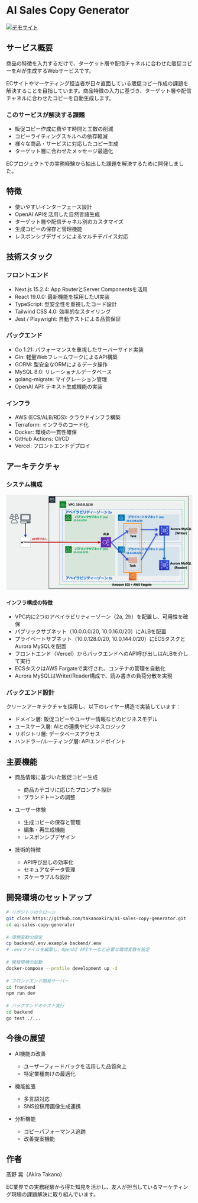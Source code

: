 # AI Sales Copy Generator

[![デモサイト](https://img.shields.io/badge/DEMO-ai--sales--copy--generator.click-blue)](https://ai-sales-copy-generator.click/)

## サービス概要

商品の特徴を入力するだけで、ターゲット層や配信チャネルに合わせた販促コピーをAIが生成するWebサービスです。

ECサイトやマーケティング担当者が日々直面している販促コピー作成の課題を解決することを目指しています。商品特徴の入力に基づき、ターゲット層や配信チャネルに合わせたコピーを自動生成します。

### このサービスが解決する課題

- 販促コピー作成に費やす時間と工数の削減
- コピーライティングスキルへの依存軽減
- 様々な商品・サービスに対応したコピー生成
- ターゲット層に合わせたメッセージ最適化

ECプロジェクトでの実務経験から抽出した課題を解決するために開発しました。

## 特徴

- 使いやすいインターフェース設計
- OpenAI APIを活用した自然言語生成
- ターゲット層や配信チャネル別のカスタマイズ
- 生成コピーの保存と管理機能
- レスポンシブデザインによるマルチデバイス対応

## 技術スタック

### フロントエンド
- Next.js 15.2.4: App RouterとServer Componentsを活用
- React 19.0.0: 最新機能を採用したUI実装
- TypeScript: 型安全性を重視したコード設計
- Tailwind CSS 4.0: 効率的なスタイリング
- Jest / Playwright: 自動テストによる品質保証

### バックエンド
- Go 1.21: パフォーマンスを重視したサーバーサイド実装
- Gin: 軽量WebフレームワークによるAPI構築
- GORM: 型安全なORMによるデータ操作
- MySQL 8.0: リレーショナルデータベース
- golang-migrate: マイグレーション管理
- OpenAI API: テキスト生成機能の実装

### インフラ
- AWS (ECS/ALB/RDS): クラウドインフラ構築
- Terraform: インフラのコード化
- Docker: 環境の一貫性確保
- GitHub Actions: CI/CD
- Vercel: フロントエンドデプロイ

## アーキテクチャ

### システム構成

![インフラ構成図](./docs/images/infrastructure.png)

#### インフラ構成の特徴
- VPC内に2つのアベイラビリティーゾーン（2a, 2b）を配置し、可用性を確保
- パブリックサブネット（10.0.0.0/20, 10.0.16.0/20）にALBを配置
- プライベートサブネット（10.0.128.0/20, 10.0.144.0/20）にECSタスクとAurora MySQLを配置
- フロントエンド（Vercel）からバックエンドへのAPI呼び出しはALBを介して実行
- ECSタスクはAWS Fargateで実行され、コンテナの管理を自動化
- Aurora MySQLはWriter/Reader構成で、読み書きの負荷分散を実現

### バックエンド設計

クリーンアーキテクチャを採用し、以下のレイヤー構造で実装しています：

- ドメイン層: 販促コピーやユーザー情報などのビジネスモデル
- ユースケース層: AIとの連携やビジネスロジック
- リポジトリ層: データベースアクセス
- ハンドラー/ルーティング層: APIエンドポイント

## 主要機能

- 商品情報に基づいた販促コピー生成
  - 商品カテゴリに応じたプロンプト設計
  - ブランドトーンの調整

- ユーザー体験
  - 生成コピーの保存と管理
  - 編集・再生成機能
  - レスポンシブデザイン

- 技術的特徴
  - API呼び出しの効率化
  - セキュアなデータ管理
  - スケーラブルな設計

## 開発環境のセットアップ

```bash
# リポジトリのクローン
git clone https://github.com/takanoakira/ai-sales-copy-generator.git
cd ai-sales-copy-generator

# 環境変数の設定
cp backend/.env.example backend/.env
# .envファイルを編集し、OpenAI APIキーなど必要な環境変数を設定

# 開発環境の起動
docker-compose --profile development up -d

# フロントエンド開発サーバー
cd frontend
npm run dev

# バックエンドのテスト実行
cd backend
go test ./...
```

## 今後の展望

- AI機能の改善
  - ユーザーフィードバックを活用した品質向上
  - 特定業種向けの最適化

- 機能拡張
  - 多言語対応
  - SNS投稿用画像生成連携

- 分析機能
  - コピーパフォーマンス追跡
  - 改善提案機能

## 作者

髙野 晃（Akira Takano）

EC業界での実務経験から得た知見を活かし、友人が担当しているマーケティング現場の課題解決に取り組んでいます。